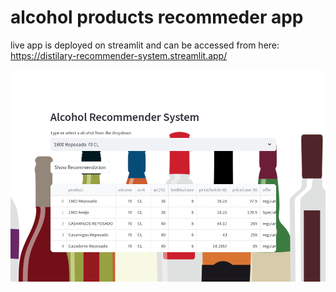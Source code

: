 # alcohol products recommeder app

live app is deployed on streamlit and can be accessed from here:  https://distilary-recommender-system.streamlit.app/ 

![app.png](https://github.com/arrafi-musabbir/distilary-recommender-app/blob/master/app.png)
